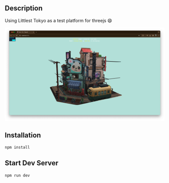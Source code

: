 ## Description

Using Littlest Tokyo as a test platform for threejs :smile:

![Littlest Tokyo](littlest-tokyo.png)

## Installation

```bash
npm install
```

## Start Dev Server

```bash
npm run dev
```

